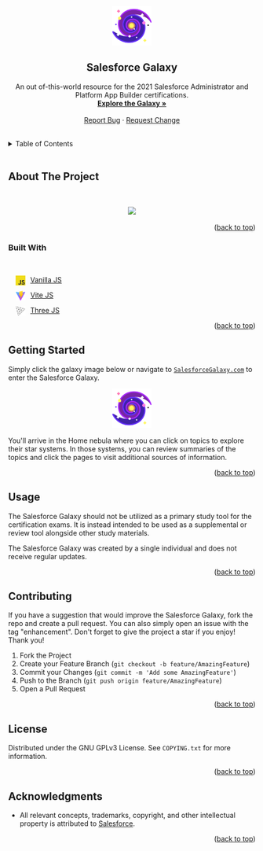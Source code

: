 <div id="top"></div>

<!-- PROJECT LOGO -->
<br />
<div align="center">
  <a href="https://www.salesforcegalaxy.com/">
    <img src="data/readme/galaxy_color.png" alt="Logo" width="80" height="80">
  </a>

<h2 align="center">Salesforce Galaxy</h2>

  <p align="center">
    An out of-this-world resource for the 2021 Salesforce Administrator and Platform App Builder certifications.
    <br />
    <a href="https://www.salesforcegalaxy.com/"><strong>Explore the Galaxy »</strong></a>
    <br />
    <br />
    <a href="https://github.com/noahbaculi/salesforcegalaxy/issues">Report Bug</a>
    ·
    <a href="https://github.com/noahbaculi/salesforcegalaxy/issues">Request Change</a>
  </p>
</div>

<br />


<!-- TABLE OF CONTENTS -->
<details>
  <summary>Table of Contents</summary>
  <ol>
    <li>
      <a href="#about-the-project">About The Project</a>
      <ul>
        <li><a href="#built-with">Built With</a></li>
      </ul>
    </li>
    <li>
      <a href="#getting-started">Getting Started</a>
    </li>
    <li><a href="#usage">Usage</a></li>
    <li><a href="#contributing">Contributing</a></li>
    <li><a href="#license">License</a></li>
    <li><a href="#acknowledgments">Acknowledgments</a></li>
  </ol>
</details>


<br>

<!-- ABOUT THE PROJECT -->
## About The Project
<br>
<p align="center">
  <a href="https://www.salesforcegalaxy.com/">
    <img src="data/readme/screenshot.gif" />
  </a>
</p>

<p align="right">(<a href="#top">back to top</a>)</p>



### Built With
<br>

<div style="padding-left: 15px;">

  [<img align="left" alt="Vanilla JS" height="20px"
  src="data/readme/vanilla_js.jpg" style="padding-right:10px"/>][vanilla-js-url] [Vanilla
  JS][vanilla-js-url]

  [<img align="left" alt="Vite JS" height="20px"
  src="data/readme/vite_js.svg" style="padding-right:10px"/>][vite-js-url] [Vite
  JS][vite-js-url]

  [<img align="left" alt="Three JS" height="20px"
  src="data/readme/three_js.svg" style="padding-right:10px"/>][three-js-url] [Three
  JS][three-js-url]
  
</div>

<p align="right">(<a href="#top">back to top</a>)</p>



<!-- GETTING STARTED -->
## Getting Started

Simply click the galaxy image below or navigate to [`SalesforceGalaxy.com`](https://www.salesforcegalaxy.com/) to enter the Salesforce Galaxy.

<div align="center">
  <a href="https://www.salesforcegalaxy.com/">
    <img src="data/readme/galaxy_color.png" alt="Logo" width="80" height="80">
  </a>
</div>

You'll arrive in the Home nebula where you can click on topics to explore their
star systems. In those systems, you can review summaries of the topics and click the pages to
visit additional sources of information.


<p align="right">(<a href="#top">back to top</a>)</p>



<!-- USAGE -->
## Usage

The Salesforce Galaxy should not be utilized as a primary study tool for the
certification exams. It is instead intended to be used as a supplemental or
review tool alongside other study materials.

The Salesforce Galaxy was created by a single individual and does not receive regular updates.

<p align="right">(<a href="#top">back to top</a>)</p>


<!-- CONTRIBUTING -->
## Contributing

If you have a suggestion that would improve the Salesforce Galaxy, fork the repo
and create a pull request. You can also simply open an issue with the tag
"enhancement". Don't forget to give the project a star if you enjoy! Thank you!

1. Fork the Project
2. Create your Feature Branch (`git checkout -b feature/AmazingFeature`)
3. Commit your Changes (`git commit -m 'Add some AmazingFeature'`)
4. Push to the Branch (`git push origin feature/AmazingFeature`)
5. Open a Pull Request

<p align="right">(<a href="#top">back to top</a>)</p>



<!-- LICENSE -->
## License

Distributed under the GNU GPLv3 License. See `COPYING.txt` for more information.

<p align="right">(<a href="#top">back to top</a>)</p>


<!-- ACKNOWLEDGMENTS -->
## Acknowledgments

* All relevant concepts, trademarks, copyright, and other intellectual property
  is attributed to [Salesforce](https://www.salesforce.com/).

<p align="right">(<a href="#top">back to top</a>)</p>



<!-- MARKDOWN LINKS & IMAGES -->
<!-- https://www.markdownguide.org/basic-syntax/#reference-style-links -->
[product-screenshot]: data/readme/screenshot.gif
[vanilla-js-url]: http://vanilla-js.com/
[vite-js-url]: https://vitejs.dev/
[three-js-url]: https://threejs.org/
